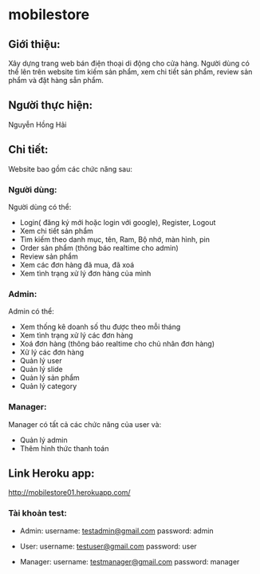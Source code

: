 # mobilestore

## Giới thiệu:
Xây dựng trang web bán điện thoại di động cho cửa hàng. Người dùng có thể lên trên website tìm kiếm sản phẩm, xem chi tiết sản phẩm, review sản phẩm và đặt hàng sẳn phẩm.

## Người thực hiện:
Nguyễn Hồng Hải

## Chi tiết:
Website bao gồm các chức năng sau:

### Người dùng:
Người dùng có thể: 
  - Login( đăng ký mới hoặc login với google), Register, Logout
  - Xem chi tiết sản phẩm
  - Tìm kiếm theo danh mục, tên, Ram, Bộ nhớ, màn hình, pin
  - Order sản phẩm (thông báo realtime cho admin)
  - Review sản phẩm
  - Xem các đơn hàng đã mua, đã xoá
  - Xem tình trạng xử lý đơn hàng của mình

### Admin:
Admin có thể:
  - Xem thống kê doanh số thu được theo mỗi tháng
  - Xem tình trạng xử lý các đơn hàng
  - Xoá đơn hàng (thông báo realtime cho chủ nhân đơn hàng)
  - Xử lý các đơn hàng
  - Quản lý user
  - Quản lý slide
  - Quản lý sản phẩm
  - Quản lý category

### Manager:
Manager có tất cả các chức năng của user và:
  - Quản lý admin
  - Thêm hình thức thanh toán

## Link Heroku app:
http://mobilestore01.herokuapp.com/

### Tài khoản test:
- Admin:
username: testadmin@gmail.com
password: admin

- User:
username: testuser@gmail.com
password: user

- Manager:
username: testmanager@gmail.com
password: manager
